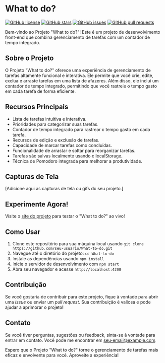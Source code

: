 # What to do?

[![GitHub license](https://img.shields.io/github/license/Samukaii/What-to-do)](https://github.com/seu-usuario/What-to-do/blob/main/LICENSE)
[![GitHub stars](https://img.shields.io/github/stars/Samukaii/What-to-do)](https://github.com/seu-usuario/What-to-do/stargazers)
[![GitHub issues](https://img.shields.io/github/issues/Samukaii/What-to-do)](https://github.com/seu-usuario/What-to-do/issues)
[![GitHub pull requests](https://img.shields.io/github/issues-pr/Samukaii/What-to-do)](https://github.com/seu-usuario/What-to-do/pulls)

Bem-vindo ao Projeto "What to do?"! Este é um projeto de desenvolvimento front-end que combina gerenciamento de tarefas com um contador de tempo integrado.

## Sobre o Projeto

O Projeto "What to do?" oferece uma experiência de gerenciamento de tarefas altamente funcional e interativa. Ele permite que você crie, edite, exclua e arraste tarefas em uma lista de afazeres. Além disso, ele inclui um contador de tempo integrado, permitindo que você rastreie o tempo gasto em cada tarefa de forma eficiente.

## Recursos Principais

- Lista de tarefas intuitiva e interativa.
- Prioridades para categorizar suas tarefas.
- Contador de tempo integrado para rastrear o tempo gasto em cada tarefa.
- Recursos de edição e exclusão de tarefas.
- Capacidade de marcar tarefas como concluídas.
- Funcionalidade de arrastar e soltar para reorganizar tarefas.
- Tarefas são salvas localmente usando o localStorage.
- Técnica de Pomodoro integrada para melhorar a produtividade.

## Capturas de Tela

[Adicione aqui as capturas de tela ou gifs do seu projeto.]

## Experimente Agora!

Visite o [site do projeto](https://what-task-to-do.surge.sh) para testar o "What to do?" ao vivo!

## Como Usar

1. Clone este repositório para sua máquina local usando `git clone https://github.com/seu-usuario/What-to-do.git`
2. Navegue até o diretório do projeto: `cd What-to-do`
3. Instale as dependências usando `npm install`
4. Inicie o servidor de desenvolvimento com `npm start`
5. Abra seu navegador e acesse `http://localhost:4200`

## Contribuição

Se você gostaria de contribuir para este projeto, fique à vontade para abrir uma *issue* ou enviar um *pull request*. Sua contribuição é valiosa e pode ajudar a aprimorar o projeto!

## Contato

Se você tiver perguntas, sugestões ou feedback, sinta-se à vontade para entrar em contato. Você pode me encontrar em [seu-email@example.com](mailto:samuelalejandro.dev@gmail.com).

Espero que o Projeto "What to do?" torne o gerenciamento de tarefas mais eficaz e envolvente para você. Aproveite a experiência!
